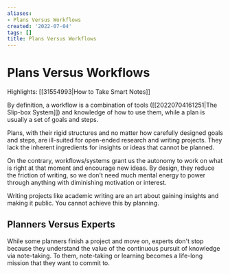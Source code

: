 ```yaml
---
aliases:
- Plans Versus Workflows
created: '2022-07-04'
tags: []
title: Plans Versus Workflows
---
```


# Plans Versus Workflows

Highlights: [[31554993|How to Take Smart Notes]]

By definition, a workflow is a combination of tools ([[20220704161251|The Slip-box System]]) and knowledge of how to use them, while a plan is usually a set of goals and steps.

Plans, with their rigid structures and no matter how carefully designed goals and steps, are ill-suited for open-ended research and writing projects. They lack the inherent ingredients for insights or ideas that cannot be planned.

On the contrary, workflows/systems grant us the autonomy to work on what is right at that moment and encourage new ideas. By design, they reduce the friction of writing, so we don't need much mental energy to power through anything with diminishing motivation or interest.

Writing projects like academic writing are an art about gaining insights and making it public. You cannot achieve this by planning.

## Planners Versus Experts

While some planners finish a project and move on, experts don't stop because they understand the value of the continuous pursuit of knowledge via note-taking. To them, note-taking or learning becomes a life-long mission that they want to commit to.